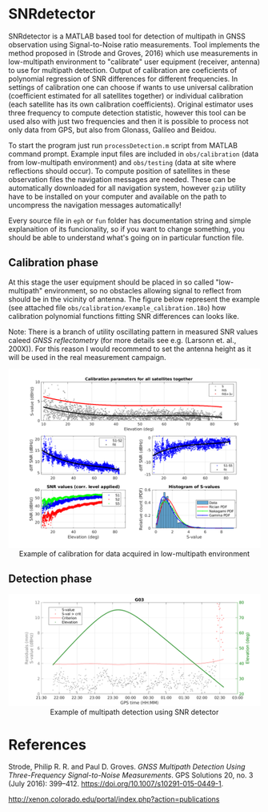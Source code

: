 # SNRdetector
SNRdetector is a MATLAB based tool for detection of multipath in GNSS observation using Signal-to-Noise ratio measurements. Tool implements the method proposed in (Strode and Groves, 2016) which use measurements in low-multipath environment to "calibrate" user equipment (receiver, antenna) to use for multipath detection. Output of calibration are coeficients of polynomial regression of SNR differences for different frequencies. In settings of calibration one can choose if wants to use universal calibration (coefficient estimated for all satellites together) or individual calibration (each satellite has its own calibration coefficients). Original estimator uses three frequency to compute detection statistic, however this tool can be used also with just two frequencies and then it is possible to process not only data from GPS, but also from Glonass, Galileo and Beidou.

To start the program just run `processDetection.m` script from MATLAB command prompt. Example input files are included in `obs/calibration` (data from low-multipath environment) and `obs/testing` (data at site where reflections should occur). To compute position of satellites in these observation files the navigation messages are needed. These can be automatically downloaded for all navigation system, however `gzip` utility have to be installed on your computer and available on the path to uncompress the navigation messages automatically!

Every source file in `eph` or `fun` folder has documentation string and simple explanaition of its funcionality, so if you want to change something, you should be able to understand what's going on in particular function file.

## Calibration phase
At this stage the user equipment should be placed in so called "low-multipath" environment, so no obstacles allowing signal to reflect from should be in the vicinity of antenna. The figure below represent the example (see attached file `obs/calibration/example_calibration.18o`) how calibration polynomial functions fitting SNR differences can looks like.

Note: There is a branch of utility oscillating pattern in measured SNR values caleed *GNSS reflectometry* (for more details see e.g. (Larsonn et. al., 200X)). For this reason I would recommend to set the antenna height as it will be used in the real measurement campaign. 

<p align="center">
  <img src="img/example_cal_all-sats.png" width="800"/>
  <br>Example of calibration for data acquired in low-multipath environment</br>
</p>

## Detection phase
<p align="center">
  <img src="img/example_detection_G03.png" width="800"/>
  <br>Example of multipath detection using SNR detector</br>
</p>

# References
Strode, Philip R. R. and Paul D. Groves. *GNSS Multipath Detection Using Three-Frequency Signal-to-Noise Measurements*. GPS Solutions 20, no. 3 (July 2016): 399–412. https://doi.org/10.1007/s10291-015-0449-1.

http://xenon.colorado.edu/portal/index.php?action=publications